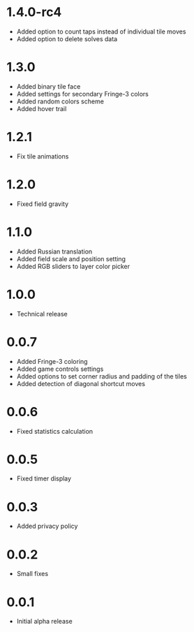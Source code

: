 # 1.4.0-rc4

* Added option to count taps instead of individual tile moves
* Added option to delete solves data

# 1.3.0

* Added binary tile face
* Added settings for secondary Fringe-3 colors
* Added random colors scheme
* Added hover trail

# 1.2.1

* Fix tile animations

# 1.2.0

* Fixed field gravity

# 1.1.0

* Added Russian translation
* Added field scale and position setting
* Added RGB sliders to layer color picker

# 1.0.0

* Technical release

# 0.0.7

* Added Fringe-3 coloring
* Added game controls settings
* Added options to set corner radius and padding of the tiles
* Added detection of diagonal shortcut moves

# 0.0.6

* Fixed statistics calculation

# 0.0.5

* Fixed timer display

# 0.0.3

* Added privacy policy

# 0.0.2

* Small fixes

# 0.0.1

* Initial alpha release
